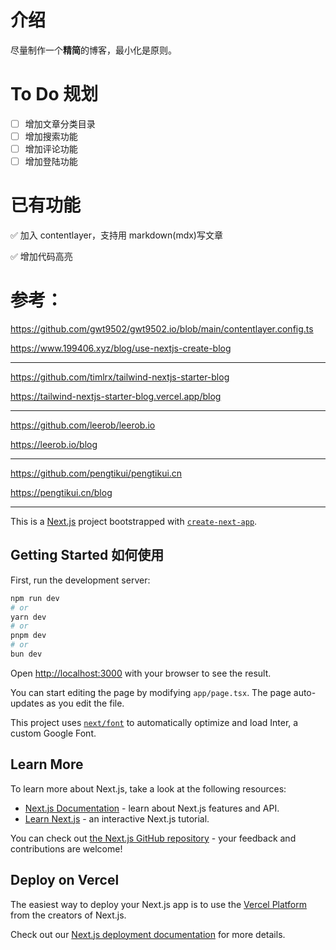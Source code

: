 # 介绍

尽量制作一个**精简**的博客，最小化是原则。

# To Do 规划

- [ ] 增加文章分类目录
- [ ] 增加搜索功能
- [ ] 增加评论功能
- [ ] 增加登陆功能

# 已有功能

✅ 加入 contentlayer，支持用 markdown(mdx)写文章

✅ 增加代码高亮

# 参考：

https://github.com/gwt9502/gwt9502.io/blob/main/contentlayer.config.ts

https://www.199406.xyz/blog/use-nextjs-create-blog

---

https://github.com/timlrx/tailwind-nextjs-starter-blog

https://tailwind-nextjs-starter-blog.vercel.app/blog

---

https://github.com/leerob/leerob.io

https://leerob.io/blog

---

https://github.com/pengtikui/pengtikui.cn

https://pengtikui.cn/blog

---

This is a [Next.js](https://nextjs.org/) project bootstrapped with [`create-next-app`](https://github.com/vercel/next.js/tree/canary/packages/create-next-app).

## Getting Started 如何使用

First, run the development server:

```bash
npm run dev
# or
yarn dev
# or
pnpm dev
# or
bun dev
```

Open [http://localhost:3000](http://localhost:3000) with your browser to see the result.

You can start editing the page by modifying `app/page.tsx`. The page auto-updates as you edit the file.

This project uses [`next/font`](https://nextjs.org/docs/basic-features/font-optimization) to automatically optimize and load Inter, a custom Google Font.

## Learn More

To learn more about Next.js, take a look at the following resources:

- [Next.js Documentation](https://nextjs.org/docs) - learn about Next.js features and API.
- [Learn Next.js](https://nextjs.org/learn) - an interactive Next.js tutorial.

You can check out [the Next.js GitHub repository](https://github.com/vercel/next.js/) - your feedback and contributions are welcome!

## Deploy on Vercel

The easiest way to deploy your Next.js app is to use the [Vercel Platform](https://vercel.com/new?utm_medium=default-template&filter=next.js&utm_source=create-next-app&utm_campaign=create-next-app-readme) from the creators of Next.js.

Check out our [Next.js deployment documentation](https://nextjs.org/docs/deployment) for more details.
